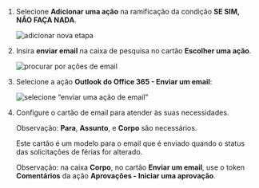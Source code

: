1. Selecione **Adicionar uma ação** na ramificação da condição **SE SIM, NÃO FAÇA NADA**.
   
    ![adicionar nova etapa](includes/media/modern-approvals/add-action-after-condition.png)
2. Insira **enviar email** na caixa de pesquisa no cartão **Escolher uma ação**.
   
    ![procurar por ações de email](includes/media/modern-approvals/search-send-email-yes.png)
3. Selecione a ação **Outlook do Office 365 - Enviar um email**:
   
    ![selecione “enviar uma ação de email”](includes/media/modern-approvals/select-send-email-yes.png)
4. Configure o cartão de email para atender às suas necessidades.
   
     Observação: **Para**, **Assunto**, e **Corpo** são necessários.
   
     Este cartão é um modelo para o email que é enviado quando o status das solicitações de férias for alterado.
   
     Observação: na caixa **Corpo**, no cartão **Enviar um email**, use o token **Comentários** da ação **Aprovações - Iniciar uma aprovação**.

